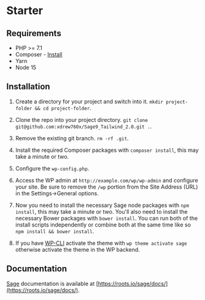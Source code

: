 # Starter

## Requirements

* PHP >= 7.1
* Composer - [Install](https://getcomposer.org/doc/00-intro.md#installation-linux-unix-osx)
* Yarn
* Node 15
## Installation

1. Create a directory for your project and switch into it.
`mkdir project-folder && cd project-folder`.

2. Clone the repo into your project directory.
`git clone git@github.com:xdrew760x/Sage9_Tailwind_2.0.git .`.

3. Remove the existing git branch.
`rm -rf .git`.

4. Install the required Composer packages with `composer install`, this may take a minute or two.

5. Configure the `wp-config.php`.

6. Access the WP admin at `http://example.com/wp/wp-admin` and configure your site. Be sure to remove the `/wp` portion from the Site Address (URL) in the Settings->General options.

7. Now you need to install the necessary Sage node packages with `npm install`, this may take a minute or two. You'll also need to install the necessary Bower packages with `bower install`. You can run both of the install scripts independently or combine both at the same time like so `npm install && bower install`.

8. If you have [WP-CLI](http://wp-cli.org) activate the theme with `wp theme activate sage` otherwise activate the theme in the WP backend.

## Documentation

[Sage](https://roots.io/sage/) documentation is available at [https://roots.io/sage/docs/](https://roots.io/sage/docs/).

